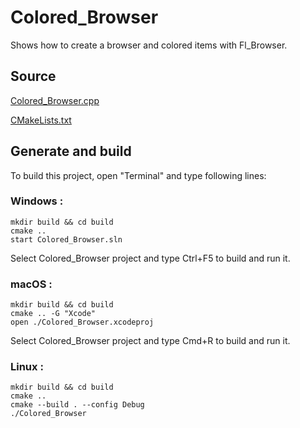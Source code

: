 # Colored_Browser

Shows how to create a browser and colored items with Fl_Browser.

## Source

[Colored_Browser.cpp](Colored_Browser.cpp)

[CMakeLists.txt](CMakeLists.txt)

## Generate and build

To build this project, open "Terminal" and type following lines:

### Windows :

``` shell
mkdir build && cd build
cmake .. 
start Colored_Browser.sln
```

Select Colored_Browser project and type Ctrl+F5 to build and run it.

### macOS :

``` shell
mkdir build && cd build
cmake .. -G "Xcode"
open ./Colored_Browser.xcodeproj
```

Select Colored_Browser project and type Cmd+R to build and run it.

### Linux :

``` shell
mkdir build && cd build
cmake .. 
cmake --build . --config Debug
./Colored_Browser
```
